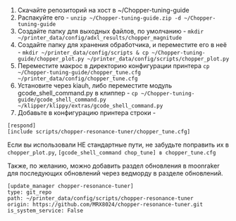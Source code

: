 1. Скачайте репозиторий на хост в ~/Chopper-tuning-guide
2. Распакуйте его - `unzip ~/Chopper-tuning-guide.zip -d ~/Chopper-tuning-guide`
3. Создайте папку для выходных файлов, по умолчанию - `mkdir ~/printer_data/config/adxl_results/chopper_magnitude`
4. Создайте папку для хранения обработчика, и переместите его в неё - `mkdir ~/printer_data/config/scripts & cp ~/Chopper-tuning-guide/chopper_plot.py ~/printer_data/config/scripts/chopper_plot.py`
5. Переместите макрос в директорию конфигурации принтера `cp ~/Chopper-tuning-guide/chopper_tune.cfg ~/printer_data/config/chopper_tune.cfg`
6. Установите через kiauh, либо переместите модуль gcode_shell_command.py в клиппер - `cp ~/Chopper-tuning-guide/gcode_shell_command.py ~/klipper/klippy/extras/gcode_shell_command.py`
7. Добавьте в конфигурацию принтера строки -
```
[respond]
[include scripts/chopper-resonance-tuner/chopper_tune.cfg]
```
Если вы использовали НЕ стандартные пути, не забудьте поправить их в `chopper_plot.py`, `[gcode_shell_command chop_tune] в chopper_tune.cfg`

Также, по желанию, можно добавить раздел обновления в moonraker для последующих обновлений через ведморду в разделе обновлений.
```
[update_manager chopper-resonance-tuner]
type: git_repo
path: ~/printer_data/config/scripts/chopper-resonance-tuner
origin: https://github.com/MRX8024/chopper-resonance-tuner.git
is_system_service: False
```